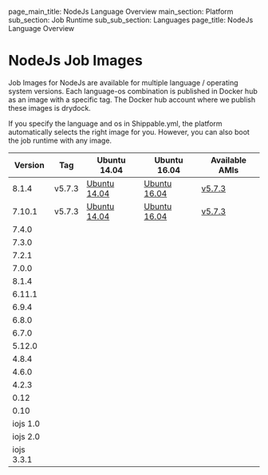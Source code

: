 page_main_title: NodeJs Language Overview
main_section: Platform
sub_section: Job Runtime
sub_sub_section: Languages
page_title: NodeJs Language Overview

# NodeJs Job Images

Job Images for NodeJs are available for multiple language / operating system versions. Each language-os combination
is published in Docker hub as an image with a specific tag. The Docker hub account where we publish these images is drydock.

If you specify the language and os in Shippable.yml, the platform automatically selects the right image for you. However,
you can also boot the job runtime with any image.


| Version  |  Tag    | Ubuntu 14.04 | Ubuntu 16.04 | Available AMIs|  
|----------|---------|-----------|-----------|---------------|
|8.1.4  |   v5.7.3      |  [Ubuntu 14.04](https://hub.docker.com/r/drydock/u14nodall/tags/) |  [Ubuntu 16.04](https://hub.docker.com/r/drydock/u16nodall/tags/)         |   [v5.7.3](/platform/machine-image-v573)            |
|7.10.1  |   v5.7.3      |  [Ubuntu 14.04](https://hub.docker.com/r/drydock/u14nodall/tags/) |  [Ubuntu 16.04](https://hub.docker.com/r/drydock/u16nodall/tags/)         |   [v5.7.3](/platform/machine-image-v573)            |
|7.4.0  |         |           |           |               |
|7.3.0       |         |           |           |               |
|7.2.1       |         |           |           |               |
|7.0.0         |         |           |           |               |
|8.1.4        |         |           |           |               |
|6.11.1        |         |           |           |               |
|6.9.4          |         |           |           |               |
|6.8.0          |         |           |           |               |
|6.7.0          |         |           |           |               |
|5.12.0          |         |           |           |               |
|4.8.4        |         |           |           |               |
|4.6.0          |         |           |           |               |
|4.2.3          |         |           |           |               |
|0.12          |         |           |           |               |
|0.10          |         |           |           |               |
|iojs 1.0  |         |           |           |               |
|iojs 2.0  |         |           |           |               |
|iojs 3.3.1  |         |           |           |               |
